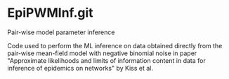 # EpiPWMInf.git
Pair-wise model parameter inference

Code used to perform the ML inference on data obtained directly from the pair-wise mean-field model with negative binomial noise in paper "Approximate likelihoods and limits of information content in data for inference of epidemics on networks" by Kiss et al. 